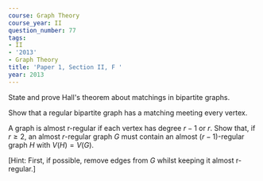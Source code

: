 ```yaml
---
course: Graph Theory
course_year: II
question_number: 77
tags:
- II
- '2013'
- Graph Theory
title: 'Paper 1, Section II, F '
year: 2013
---
```




State and prove Hall's theorem about matchings in bipartite graphs.

Show that a regular bipartite graph has a matching meeting every vertex.

A graph is almost r-regular if each vertex has degree $r-1$ or $r$. Show that, if $r \geqslant 2$, an almost $r$-regular graph $G$ must contain an almost $(r-1)$-regular graph $H$ with $V(H)=V(G)$.

[Hint: First, if possible, remove edges from $G$ whilst keeping it almost r-regular.]
